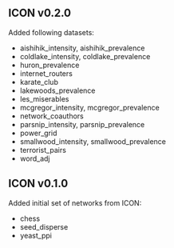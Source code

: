 ## ICON v0.2.0

Added following datasets:
* aishihik_intensity, aishihik_prevalence
* coldlake_intensity, coldlake_prevalence
* huron_prevalence
* internet_routers
* karate_club
* lakewoods_prevalence
* les_miserables
* mcgregor_intensity, mcgregor_prevalence
* network_coauthors
* parsnip_intensity, parsnip_prevalence
* power_grid
* smallwood_intensity, smallwood_prevalence
* terrorist_pairs
* word_adj

## ICON v0.1.0

Added initial set of networks from ICON:
* chess
* seed_disperse
* yeast_ppi
